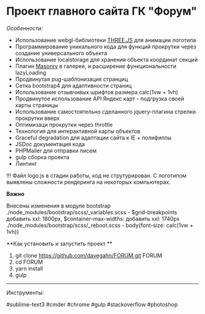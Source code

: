 # Проект главного сайта ГК "Форум"


*Особенности:*

- Использование webgl-библиотеки [THREE.JS](https://threejs.org/) для анимации логотипа
- Программирование уникального кода для функций прокрутки через создание универсального объекта
- Использование localstorage для хранения объекта координат секций
- Плагин [Masonry](https://masonry.desandro.com/) в галерее, и расширение функциональности lazyLoading
- Продвинутая pug-шаблонизация странциц
- Сетка bootstrap4 для адаптивности страниц
- Использование отзывчивых шрифтов размера calc(1vw + 1vh) 
- Прoдвинутое использование API Яндекс карт - подгрузка своей карты страницы 
- Использование самостоятельно сделанного jquery-плагина стрелки прокрутки вверх
- Оптимизаци прокрутки через throttle
- Технология <area> для интерактивной карты объектов
- Graceful degradation для адаптации сайта к IE + полифиллы
- JSDoc документация кода
- PHPMailer для отправки писем
- gulp сборка проекта
- Линтинг

!!! Файл logo.js в стадии работы, код не струтурирован. С логотипом выявлены сложности рендеринга на некоторых компьютерах.

**Важно**

Внесены изменения в модуле bootstrap
./node_modules/bootstrap/scss/_variables.scss -  $grid-breakpoints добавить xxl: 1800px, $container-max-widths: добавить xxl: 1740px
./node_modules/bootstrap/scss/_reboot.scss - body{font-size: calc(1vw + 1vh)}



**Как установить и запустить проект **

1. git clone https://github.com/davegahn/FORUM.git FORUM
2. cd FORUM
3. yarn install
4. gulp

___
Инструменты:

\#sublime-text3 \#cmder \#chrome \#gulp \#stackoverflow \#photoshop
